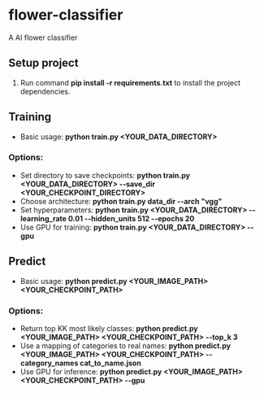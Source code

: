 # flower-classifier

A AI flower classifier

## Setup project
1. Run command __pip install -r requirements.txt__ to install the project dependencies.

## Training

* Basic usage:  __python train.py <YOUR_DATA_DIRECTORY>__

### Options:

* Set directory to save checkpoints: __python train.py <YOUR_DATA_DIRECTORY> --save_dir <YOUR_CHECKPOINT_DIRECTORY>__
* Choose architecture: __python train.py data_dir --arch "vgg"__
* Set hyperparameters: __python train.py  <YOUR_DATA_DIRECTORY> --learning_rate 0.01 --hidden_units 512 --epochs 20__
* Use GPU for training: __python train.py  <YOUR_DATA_DIRECTORY> --gpu__

## Predict

* Basic usage:  __python predict.py <YOUR_IMAGE_PATH> <YOUR_CHECKPOINT_PATH>__

### Options:

* Return top KK most likely classes: __python predict.py <YOUR_IMAGE_PATH> <YOUR_CHECKPOINT_PATH> --top_k 3__
* Use a mapping of categories to real names: __python predict.py  <YOUR_IMAGE_PATH> <YOUR_CHECKPOINT_PATH> --category_names cat_to_name.json__
* Use GPU for inference: __python predict.py  <YOUR_IMAGE_PATH> <YOUR_CHECKPOINT_PATH> --gpu__
